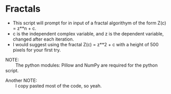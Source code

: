 # Fractals
* This script will prompt for in input of a fractal algorithym of the form Z(c) = z**n + c.
* c is the independent complex variable, and z is the dependent variable, changed after each iteration.
* I would suggest using the fractal Z(c) = z**2 + c with a height of 500 pixels for your first try.

NOTE:<br/>
&nbsp;
&nbsp;
&nbsp;
&nbsp;
The python modules: Pillow and NumPy are required for the python script.

Another NOTE:<br/>
&nbsp;
&nbsp;
&nbsp;
&nbsp;
I copy pasted most of the code, so yeah.
